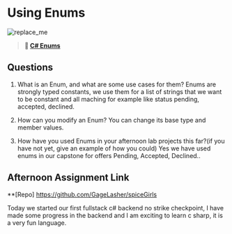 # Using Enums

![replace_me](https://codeworks.blob.core.windows.net/public/assets/img/illustrations/placeholder.svg)

> **📖 [C# Enums](https://codeworksacademy.com/fs-student-guide/resources/wk10/03-Enums)**

## Questions

1. What is an Enum, and what are some use cases for them?
    Enums are strongly typed constants, we use them for a list of strings that we want to be constant and all maching for example like status pending, accepted, declined. 

2. How can you modify an Enum?
    You can change its base type and member values.

3. How have you used Enums in your afternoon lab projects this far?(if you have not yet, give an example of how you could)
    Yes we have used enums in our capstone for offers Pending, Accepted, Declined..

## Afternoon Assignment Link

**[Repo] https://github.com/GageLasher/spiceGirls

Today we started our first fullstack c# backend no strike checkpoint, I have made some progress in the backend and I am exciting to learn c sharp, it is a very fun language.